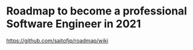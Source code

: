 # Roadmap to become a professional Software Engineer in 2021

https://github.com/saitofjp/roadmap/wiki
